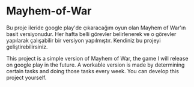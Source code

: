 # Mayhem-of-War
Bu proje ileride google play'de çıkaracağım oyun olan Mayhem of War'ın basit versiyonudur. 
Her hafta belli görevler belirlenerek ve o görevler yapılarak çalışabilir bir versiyon yapılmıştır.
Kendiniz bu projeyi geliştirebilirsiniz.

This project is a simple version of Mayhem of War, the game I will release on google play in the future.
A workable version is made by determining certain tasks and doing those tasks every week.
You can develop this project yourself.

